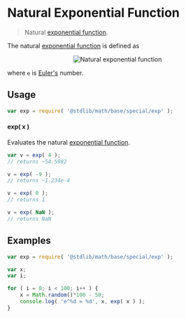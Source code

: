 Natural Exponential Function
===
> Natural [exponential function][exponential-function].

<!-- <intro> -->
The natural [exponential function][exponential-function] is defined as

<!-- <equation class="equation" label="eq:natural_exponential_function" align="center" raw="y = e^x" alt="Natural exponential function definition"> -->
<div class="equation" align="center" data-raw-text="y = e^x" data-equation="eq:natural_exponential_function">
	<img src="" alt="Natural exponential function">
	<br>
</div>
<!-- </equation> -->

where `e` is [Euler's][eulers-number] number.
<!-- </intro> -->

<!-- <usage> -->
## Usage

``` javascript
var exp = require( '@stdlib/math/base/special/exp' );
```

#### exp( x )

Evaluates the natural [exponential function][exponential-function].

``` javascript
var v = exp( 4 );
// returns ~54.5982

v = exp( -9 );
// returns ~1.234e-4

v = exp( 0 );
// returns 1

v = exp( NaN );
// returns NaN
```
<!-- </usage> -->

<!-- <examples> -->
## Examples

``` javascript
var exp = require( '@stdlib/math/base/special/exp' );

var x;
var i;

for ( i = 0; i < 100; i++ ) {
	x = Math.random()*100 - 50;
	console.log( 'e^%d = %d', x, exp( x ) );
}
```
<!-- </examples> -->

<!-- <links> -->
[exponential-function]: https://en.wikipedia.org/wiki/Exponential_function
<!-- FIXME: reference `e` constant module -->
[eulers-number]: https://en.wikipedia.org/wiki/E_(mathematical_constant)
<!-- </links> -->
